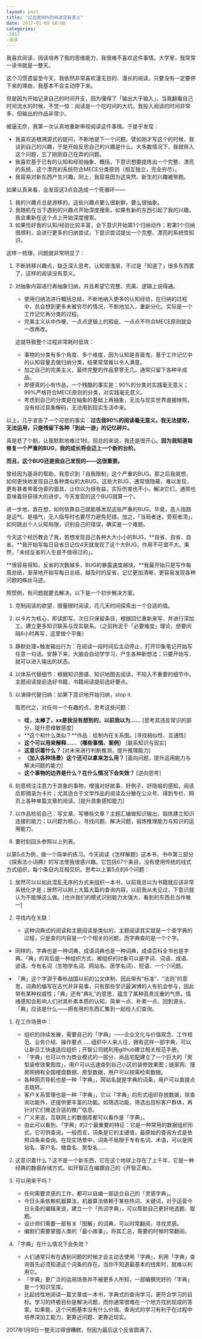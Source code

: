 ```yaml
---
layout: post
title: "过去我90%的阅读没有意义"
date: 2017-01-09 08:00
categories:
-2017
-阅读
---
```


我喜欢阅读，阅读培养了我的思维能力，我很难不喜欢这件事情。大学里，我常常一读书就是一整天。

这个习惯遗留至今天，我依然非常喜欢漫无目的、漫长的阅读。只要没有一定要停下来的理由，我基本不会主动停下来。

但是因为开始记录自己的时间开支，因为懂得了「输出大于输入」，当我翻看自己时间流水的时候，不觉一惊：阅读是一个吃时间的大坑。我投入阅读的时间非常多，但输出的作品非常少。

被逼无奈，我第一次认真地重新审视阅读这件事情。于是乎发现：

- 我喜欢追根溯源式的提问，不断地提下一个问题。譬如刚才写这个的时候，我谈到自己的兴趣，于是开始反思自己的兴趣是什么。大多数情况下，我就转入这个问题，忘了刚刚自己在弄的问题。
- 我喜欢基于已有的认知和经验抽象、概括，下意识想要提炼出一个完整、漂亮的系统，这个漂亮的系统符合MECE分类原则（相互独立，完全穷尽）。
- 我容易对新东西产生兴趣。同上，我容易因为这突然、新生的兴趣被带跑。

如果认真来看，会发现这3点会造成一个死循环——

1. 我的兴趣点总是游移的。这些兴趣点要么很新鲜，要么很抽象。
2. 我随机在当下遇到的兴趣点开始深度搜索。如果有新的东西引起了我的兴趣，我会重新在这个点上开始深度搜索。
3. 如果恰好我的认知/经验比较丰富，会下意识开始第1个归纳动作；若第1个归纳很顺利，会进行更多的归纳尝试，下意识尝试提出一个完整、漂亮的系统性知识。

这样一梳理，问题就非常明显了：

1. 不断转移兴趣点，缺乏深入思考。认知很浅层，不过是「知道了」很多东西罢了，这样的阅读没有意义。

2. 对抽象内容进行再抽象归纳，并且希望它完整、完美、逻辑上说得通。

   - 使用归纳法进行概括总结，不断地纳入更多的认知经验，在归纳的过程中，总会想到更多未被穷尽的情况，不断地加入，重新分化。实际是一个工作记忆再分类的过程。
   - 完美主义从中作梗，一点点逻辑上的瑕疵、一点点不符合MECE原则就会一改再改。

   这就导致整个过程非常耗时低效：
   - 事物的分类有多个角度、多个维度，因为认知是吝啬鬼，基于工作记忆中的认知容量去做归纳分类，结果常常难以令人满意。
   - 加之自己的完美主义，最终完整的作品寥寥无几，通常只留下各种半成品。
   - 即便真的小有作品，一个残酷的事实是：90%的分类对实践毫无意义；99%严格符合MECE原则的分类，对实践毫无意义。
   - 考虑到自己的分类是在抽象的基础上再抽象，无法与现实世界直接映照。没有经过具象解码，无法用到现实生活中来。

以上，几乎宣告了一个可悲的事实：**过去我90%的阅读毫无意义。我无法提取，无法运用，只是残留下各种「到此一游」的记忆碎片。**

真是悲了个剧，让我默默地难过1秒。但总的来说，我还是很开心。**因为我知道每修复一个严重的BUG，我的成长将会迈上一个新的台阶。**

**而且，这个BUG还是我自己发现的——这很重要。**

曾经因为基哥的帮助，我意识到「自我限制」这个严重的BUG。那之后我就想，如何更快地发现自己各种类似的大BUG。这些大BUG，通常很隐蔽，难以发现，更有甚者带着伪善的面具，让你以为很有益，实际伤害也不小。解决它们，通常也意味着将获得大的进步。今天发现的这个BUG就算一个。

进一步地，我在想，如何依靠自己就能够发现这些严重的BUG。毕竟，高人指路是运气、是福气，无人指导时也要尽力避免犯错。加之，「当局者迷，旁观者清」，如何跳出个人认知局限，识别自己的错误，确实是一个难题。

今天这个经历教会了我，若想发现自己各种大大小小的BUG，**自省、自省、自省。**我开始写每日自省日记仅4天就发现了这个大BUG，作用不可谓不大。果然，「未经反省的人生是不值得过的」。

**很容易得知，反省的次数越多，BUG的暴露速度越快。**我最开始只是写作每周总结，渐渐地开始写每日总结，越及时的反省，记忆更加清晰，更容易发现各种问题的蛛丝马迹。

照惯例，有问题就要去解决。以下是一个初步解决方案。

1. 克制阅读的欲望，限量限时阅读，花几天时间探索出一个合适的值。

2. 以卡片为核心，即读即写。次日只保留条目，根据回忆重新来写，并进行深加工，建立更多知识联系与现实联系。（之前拘泥于「必要难度」理论，想要间隔6小时再写，这里做个平衡）

3. 静默处理+触发输出行为：在阅读一段时间后主动停止，打开印象笔记开始写任意一句话。安静下来，大脑会自动学学习，产生各种新想法；只要开始写，就可以进入输出的状态。

4. 以体系代替细节：根据知识图谱、知识地图去阅读，不陷入不重要的细节中。主题阅读提前选好书籍，书籍阅读提前选好要点。

5. 以演绎代替归纳：如果下意识地开始归纳，stop it. 

   取而代之，对任何一个有趣的点，思考这些问题：

   - **哇，太棒了，xx是我没有想到的，以前我以为……** [思考其违反常识的部分，提升思维敏感度] 
   - **这个和什么类似？**作品：绘制内在关系图。[寻找相似性、互通性] 
   - **这个可以用来解释……（哪些事情、案例）** [联系知识与现实] 
   - **这意识着什么？** [对未来进行判断推测，提升推理能力]
   - **（加入各种场景）这个还可以拿来怎么用？** [面向问题，提升运用能力与解决问题的能力]
   - **这个事物的边界是什么？在什么情况下会失效？** [逆向思考]

6. 刻意倾注注意力于具象的事物，增强对好故事、好例子、好隐喻的感知，阅读后即摘录为卡片；尤其适合于文学作品的阅读及分散在公众号、得到专栏、网页上各种单篇文章的阅读。[提升具象感知能力]

7. 以作品检验自己：写文章。写哪些文章？主题汇编做知识输出，锻炼建立知识连接的能力；以问题为核心，寻找问题、解决问题，锻炼推理能力与知识的运用能力。

8. 要时刻回头参照以上列表。

以第5点为例，做一个简单的练习。今天阅读《怎样解题》这本书，书中第三部分《探索法小词典》的写法使我很感兴趣。它包括67个条目，没有使用传统的线式方式组织，每个条目内互相交织。思考以上第5点的6个问题：

1. 居然可以以如此混乱无序的方式来组织一本书，以前我总以为书籍就应该非常系统化才是；居然可以附上大篇大篇的查询内容，以前我从未见过，下意识就认为不能够这么做。[也许我们的模式识别能力太强大，看到的东西总当作唯一]

2. 寻找内在关联：

   - 这种词典式的阅读和主题阅读是类似的，主题阅读其实就是一个查字典的过程，只是查的内容是一个个相关的问题，而字典查的是一个个字。


- 同样的，字典也是一种词典，成语词典也是一种词典，成语百科全书也是字典。「典」的背后是一种组织方式，被组织的对象可以是字词、词语、成语、谚语、专有名词（生物学名词、网站名、医学名词）、短语、一个个问题。


- 「典」这个字源于春秋战国以前的公文体制，因此带有“标准”、“法则”的意思，词典的编写在古代并非易事，只有那些学识最渊博的人有机会参与，因此带有某种权威性；「典」还有“典礼”的意思，蕴含了某种高贵庄重的气质。情绪感知会影响人们对其朴素本质的认知，简单一点、朴素一点、回到源头，「典」应该是什么——把有用的东西汇集到一起给人们查询。

1. 在工作场景中：

   - 组织的持续发展，需要自己的「字典」——企业文化与价值观念、工作规范、业务介绍、操作要点……组织中人来人往，拥有这样一部字典，可以让新员工快速适应组织；开智公司就利用github建立相关规范手册。
   - 「字典」也可以作为商业模式的一部分，尚品宅配建立了一个巨大的「房型装修效果图库」，用户可以迅速查到自己小区的装修效果图；链家网、搜房网拥有全国楼盘数据、房型数据，用户可以按需检索数据。
   - 各种网页导航也是一种「字典」，网站名就是字典的词条，用户可以直接点击跳转。
   - 客户关系管理也是一种「字典」，它以「字典」的形式组织存放数据，除查询功能外，还提供更丰富的功能。如筛选功能，筛选出目标客户群体，再针对它们推送合适的推广信息。
   - 广义来说，互联网上的数据库都可以看作是「字典」。
   - 由此可以看到，「字典」的2个最重要的特征：它是一种常用的数据组织形式，它可供查询。一般而言，词条是它的主键值，最原始的查询方式是依照词条来查询。在现实场景中，词条不局限于专有名词、术语，可以是网站名、客户名、楼盘名、房型名……

2. 这意识着什么？这不是一个新东西，它在这个地球上存在了上千年，它是一种经典的数据存储方式，如开智正在编撰自己的《开智正典》。

3. 可以用来干吗？

   - 任何需要灵感的工作，都可以自编一部适合自己的「灵感字典」。
   - 今日头条依赖机器算法，机器算法依赖于某些热词、关键词，对于运营今日头条的编辑来说，建立一个「热词字典」，可以帮助自己更好地选题、取题。
   - 设计师们需要一部有关「图解」的词典，可以时常翻阅，寻找灵感。
   - 编剧们需要掌握人类的「最小故事」，将其汇总，需要的时候时常翻阅。

4. 「字典」在什么情况下会失效？

   - 人们通常只有在遇到问题的时候才会主动去使用「字典」，利用「字典」查询首先必须知道这个词条的存在。当你不知道最基本的线索时，就难以利用它。
   - 「字典」更广泛的运用场景并不被更多人所知，一部编撰完好的「字典」是一个知识宝库。
   - 比起线性地阅读一篇文章或一本书，字典式的查询学习，更符合学习的目标。学习的终极目标是解决问题，而你通常很难在一个地方找到现成的答案。如果能，这个问题基本没有什么价值。查询式的学习有利于在过程中培养深加工能力，更靠近问题、更靠近现实。

2017年1月9日一整天过得很糟糕，但因为最后这个反省圆满了。
